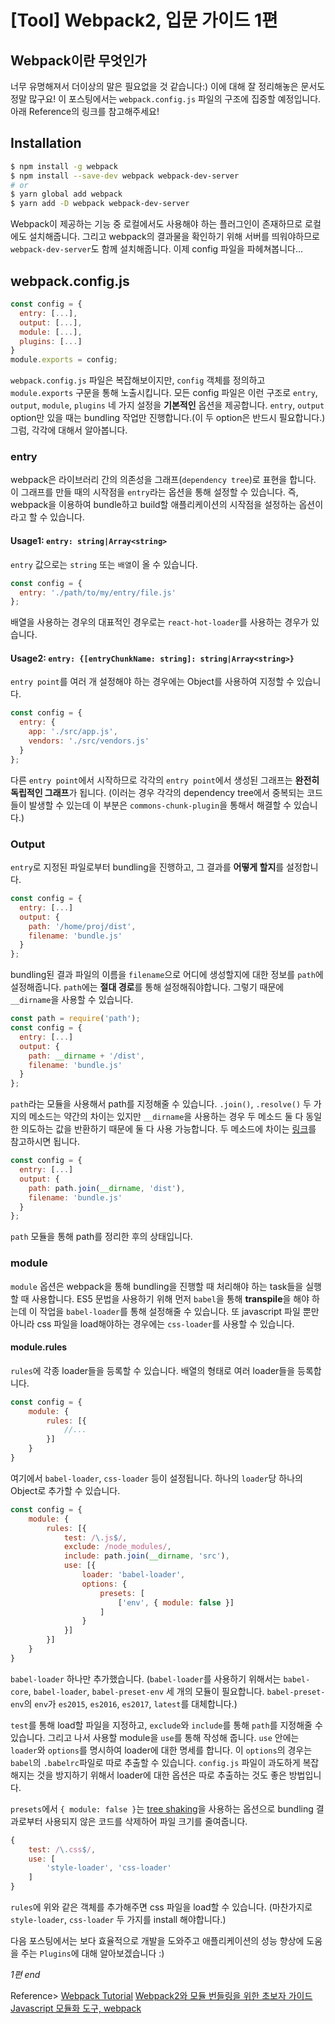 # [Tool] Webpack2, 입문 가이드 1편

## Webpack이란 무엇인가
너무 유명해져서 더이상의 말은 필요없을 것 같습니다:) 이에 대해 잘 정리해놓은 문서도 정말 많구요! 이 포스팅에서는 `webpack.config.js` 파일의 구조에 집중할 예정입니다. 아래 Reference의 링크를 참고해주세요!

## Installation
```bash
$ npm install -g webpack
$ npm install --save-dev webpack webpack-dev-server
# or
$ yarn global add webpack
$ yarn add -D webpack webpack-dev-server
```
Webpack이 제공하는 기능 중 로컬에서도 사용해야 하는 플러그인이 존재하므로 로컬에도 설치해줍니다. 그리고 webpack의 결과물을 확인하기 위해 서버를 띄워야하므로 `webpack-dev-server`도 함께 설치해줍니다.
이제 config 파일을 파헤쳐봅니다...

## webpack.config.js
```js webpack.config.js
const config = {
  entry: [...],
  output: [...],
  module: [...],
  plugins: [...]
}
module.exports = config;
```
`webpack.config.js` 파일은 복잡해보이지만, `config` 객체를 정의하고 `module.exports` 구문을 통해 노출시킵니다. 모든 config 파일은 이런 구조로 `entry`, `output`, `module`, `plugins` 네 가지 설정을 **기본적인** 옵션을 제공합니다. `entry`, `output` option만 있을 때는 bundling 작업만 진행합니다.(이 두 option은 반드시 필요합니다.) 그럼, 각각에 대해서 알아봅니다.

### entry
webpack은 라이브러리 간의 의존성을 그래프(`dependency tree`)로 표현을 합니다. 이 그래프를 만들 때의 시작점을 `entry`라는 옵션을 통해 설정할 수 있습니다. 즉, webpack을 이용하여 bundle하고 build할 애플리케이션의 시작점을 설정하는 옵션이라고 할 수 있습니다.

#### Usage1: `entry: string|Array<string>`
`entry` 값으로는 `string` 또는 `배열`이 올 수 있습니다.
```js
const config = {
  entry: './path/to/my/entry/file.js'
};
```
배열을 사용하는 경우의 대표적인 경우로는 `react-hot-loader`를 사용하는 경우가 있습니다.

#### Usage2: `entry: {[entryChunkName: string]: string|Array<string>}`
`entry point`를 여러 개 설정해야 하는 경우에는 Object를 사용하여 지정할 수 있습니다.
```js
const config = {
  entry: {
    app: './src/app.js',
    vendors: './src/vendors.js'
  }
};
```
다른 `entry point`에서 시작하므로 각각의 `entry point`에서 생성된 그래프는 **완전히 독립적인 그래프**가 됩니다. (이러는 경우 각각의 dependency tree에서 중복되는 코드들이 발생할 수 있는데 이 부분은 `commons-chunk-plugin`을 통해서 해결할 수 있습니다.)


### Output
`entry`로 지정된 파일로부터 bundling을 진행하고, 그 결과를 **어떻게 할지**를 설정합니다.
```js
const config = {
  entry: [...]
  output: {
    path: '/home/proj/dist',
    filename: 'bundle.js'
  }
};
```
bundling된 결과 파일의 이름을 `filename`으로 어디에 생성할지에 대한 정보를 `path`에 설정해줍니다. `path`에는 **절대 경로**를 통해 설정해줘야합니다. 그렇기 때문에 `__dirname`을 사용할 수 있습니다.
```js
const path = require('path');
const config = {
  entry: [...]
  output: {
    path: __dirname + '/dist',
    filename: 'bundle.js'
  }
};
```
`path`라는 모듈을 사용해서 path를 지정해줄 수 있습니다. `.join()`, `.resolve()` 두 가지의 메소드는 약간의 차이는 있지만 `__dirname`을 사용하는 경우 두 메소드 둘 다 동일한 의도하는 값을 반환하기 때문에 둘 다 사용 가능합니다. 두 메소드에 차이는 [링크](http://stackoverflow.com/questions/35048686/difference-between-path-resolve-and-path-join-invocation)를 참고하시면 됩니다.
```js
const config = {
  entry: [...]
  output: {
    path: path.join(__dirname, 'dist'),
    filename: 'bundle.js'
  }
};
```
`path` 모듈을 통해 path를 정리한 후의 상태입니다.
<br/>
### module
`module` 옵션은 webpack을 통해 bundling을 진행할 때 처리해야 하는 task들을 실행할 때 사용합니다. ES5 문법을 사용하기 위해 먼저 `babel`을 통해 **transpile**을 해야 하는데 이 작업을 `babel-loader`를 통해 설정해줄 수 있습니다. 또 javascript 파일 뿐만 아니라 css 파일을 load해야하는 경우에는 `css-loader`를 사용할 수 있습니다.

#### module.rules
`rules`에 각종 loader들을 등록할 수 있습니다. 배열의 형태로 여러 loader들을 등록합니다.
```js
const config = {
    module: {
        rules: [{
            //...
        }]
    }
}
```
여기에서 `babel-loader`, `css-loader` 등이 설정됩니다. 하나의 `loader`당 하나의 Object로 추가할 수 있습니다.
```js
const config = {
    module: {
        rules: [{
            test: /\.js$/,
            exclude: /node_modules/,
            include: path.join(__dirname, 'src'),
            use: [{
                loader: 'babel-loader',
                options: {
                    presets: [
                        ['env', { module: false }]
                    ]
                }
            }]
        }]
    }
}
```
`babel-loader` 하나만 추가했습니다. (`babel-loader`를 사용하기 위해서는 `babel-core`, `babel-loader`, `babel-preset-env` 세 개의 모듈이 필요합니다. `babel-preset-env`의 `env`가 `es2015`, `es2016`, `es2017`, `latest`를 대체합니다.)

`test`를 통해 load할 파일을 지정하고, `exclude`와 `include`를 통해 `path`를 지정해줄 수 있습니다. 그리고 나서 사용할 module을 `use`를 통해 작성해 줍니다. `use` 안에는 `loader`와 `options`를 명시하여 loader에 대한 명세를 합니다. 이 `options`의 경우는 `babel`의 `.babelrc`파일로 따로 추출할 수 있습니다. `config.js` 파일이 과도하게 복잡해지는 것을 방지하기 위해서 loader에 대한 옵션은 따로 추출하는 것도 좋은 방법입니다.

`presets`에서 `{ module: false }`는 [tree shaking](https://webpack.js.org/guides/tree-shaking/)을 사용하는 옵션으로 bundling 결과로부터 사용되지 않은 코드를 삭제하어 파일 크기를 줄여줍니다.

```js
{
    test: /\.css$/,
    use: [
        'style-loader', 'css-loader'
    ]
}
```
`rules`에 위와 같은 객체를 추가해주면 css 파일을 load할 수 있습니다. (마찬가지로 `style-loader`, `css-loader` 두 가지를 install 해야합니다.)


다음 포스팅에서는 보다 효율적으로 개발을 도와주고 애플리케이션의 성능 향상에 도움을 주는 `Plugins`에 대해 알아보겠습니다 :)

_1편 end_

Reference>
[Webpack Tutorial](https://github.com/AriaFallah/WebpackTutorial/tree/master/ko-arahansa/part1)
[Webpack2와 모듈 번들링을 위한 초보자 가이드](https://github.com/FEDevelopers/tech.description/wiki/Webpack2%EC%99%80-%EB%AA%A8%EB%93%88%EB%B2%88%EB%93%A4%EB%A7%81%EC%9D%84-%EC%9C%84%ED%95%9C-%EC%B4%88%EB%B3%B4%EC%9E%90-%EA%B0%80%EC%9D%B4%EB%93%9C)
[Javascript 모듈화 도구, webpack](http://d2.naver.com/helloworld/0239818)
